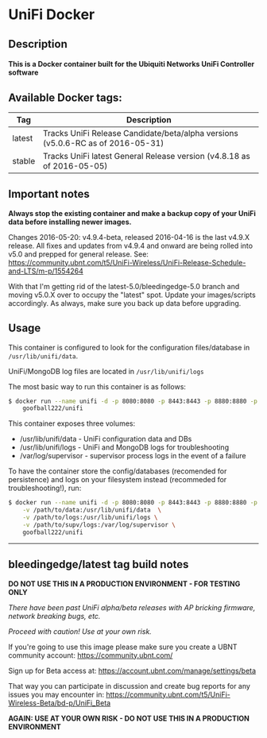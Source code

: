 # UniFi Docker

## Description

#### This is a Docker container built for the Ubiquiti Networks UniFi Controller software

## Available Docker tags:
| Tag | Description |
| --- | --- |
| latest | Tracks UniFi Release Candidate/beta/alpha versions (v5.0.6-RC as of 2016-05-31) |
| stable | Tracks UniFi latest General Release version (v4.8.18 as of 2016-05-05) |

## Important notes

**Always stop the existing container and make a backup copy of your UniFi data before installing newer images.**

Changes 2016-05-20: v4.9.4-beta, released 2016-04-16 is the last v4.9.X release. All fixes and updates from v4.9.4 and onward are being rolled into v5.0 and prepped for general release. See: https://community.ubnt.com/t5/UniFi-Wireless/UniFi-Release-Schedule-and-LTS/m-p/1554264

With that I'm getting rid of the latest-5.0/bleedingedge-5.0 branch and moving v5.0.X over to occupy the "latest" spot. Update your images/scripts accordingly. As always, make sure you back up data before upgrading.

## Usage

This container is configured to look for the configuration files/database in `/usr/lib/unifi/data`.

UniFi/MongoDB log files are located in `/usr/lib/unifi/logs`

The most basic way to run this container is as follows:

```bash
$ docker run --name unifi -d -p 8080:8080 -p 8443:8443 -p 8880:8880 -p 8843:8843 \
	goofball222/unifi
```

This container exposes three volumes:
* /usr/lib/unifi/data - UniFi configuration data and DBs
* /usr/lib/unifi/logs - UniFi and MongoDB logs for troubleshooting
* /var/log/supervisor - supervisor process logs in the event of a failure

To have the container store the config/databases (recomended for persistence) 
and logs on your filesystem instead (recommeded for troubleshooting!), run:

```bash
$ docker run --name unifi -d -p 8080:8080 -p 8443:8443 -p 8880:8880 -p 8843:8843 \
	-v /path/to/data:/usr/lib/unifi/data  \
	-v /path/to/logs:/usr/lib/unifi/logs \
	-v /path/to/supv/logs:/var/log/supervisor \
	goofball222/unifi
```

---

## bleedingedge/latest tag build notes

**DO NOT USE THIS IN A PRODUCTION ENVIRONMENT - FOR TESTING ONLY**

_There have been past UniFi alpha/beta releases with AP bricking firmware, network breaking bugs, etc._

_Proceed with caution! Use at your own risk._

If you're going to use this image please make sure you create a UBNT community account:
https://community.ubnt.com/

Sign up for Beta access at:
https://account.ubnt.com/manage/settings/beta

That way you can participate in discussion and create bug reports for any issues you may encounter in:
https://community.ubnt.com/t5/UniFi-Wireless-Beta/bd-p/UniFi_Beta

**AGAIN: USE AT YOUR OWN RISK - DO NOT USE THIS IN A PRODUCTION ENVIRONMENT**
